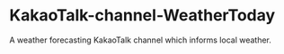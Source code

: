 # KakaoTalk-channel-WeatherToday
A weather forecasting KakaoTalk channel which informs local weather.
